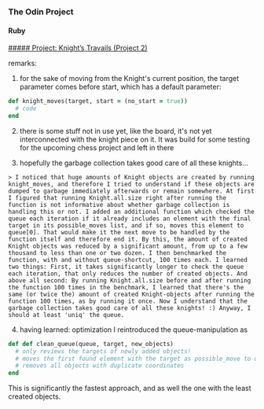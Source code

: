 ### The Odin Project
#### Ruby
[##### Project: Knight’s Travails (Project 2)](https://www.theodinproject.com/courses/ruby-programming/lessons/data-structures-and-algorithms)

remarks:
  1) for the sake of moving from the Knight's current position, the target parameter comes before start, which has a default parameter:
  ```ruby
  def knight_moves(target, start = (no_start = true))
    # code
  end
  ```
  2) there is some stuff not in use yet, like the board, it's not yet interconnected with the knight piece on it. It was build for some testing for the upcoming chess project and left in there

  3) hopefully the garbage collection takes good care of all these knights...

    > I noticed that huge amounts of Knight objects are created by running knight_moves, and therefore I tried to understand if these objects are dumped to garbage immediately afterwards or remain somewhere. At first I figured that running Knight.all.size right after running the function is not informative about whether garbage collection is handling this or not. I added an additional function which checked the queue each iteration if it already includes an element with the final target in its possible_moves list, and if so, moves this element to queue[0]. That would make it the next move to be handled by the function itself and therefore end it. By this, the amount of created Knight objects was reduced by a significant amount, from up to a few thousand to less than one or two dozen. I then benchmarked the function, with and without queue-shortcut, 100 times each. I learned two things: First, it takes significantly longer to check the queue each iteration, that only reduces the number of created objects. And above all second: By running Knight.all.size before and after running the function 100 times in the benchmark, I learned that there's the same (or twice the) amount of created Knight-objects after running the function 100 times, as by running it once. Now I understand that the garbage collection takes good care of all these knights! :) Anyway, I should at least 'uniq' the queue.


  4. having learned: optimization
  I reintroduced the queue-manipulation as
  ```ruby
  def def clean_queue(queue, target, new_objects)
    # only reviews the targets of newly added objects!
    # moves the first found element with the target as possible_move to queue[0]
    # removes all objects with duplicate coordinates
  end
  ```
  This is significantly the fastest approach, and as well the one with the least created objects.
